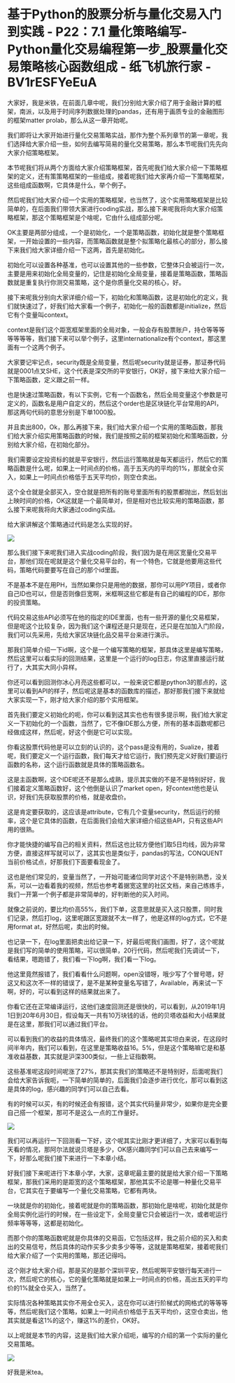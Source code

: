 # 基于Python的股票分析与量化交易入门到实践 - P22：7.1 量化策略编写-Python量化交易编程第一步_股票量化交易策略核心函数组成 - 纸飞机旅行家 - BV1rESFYeEuA

大家好，我是米铁，在前面几章中呢，我们分别给大家介绍了用于金融计算的框架，南派，以及用于时间序列数据处理的pandas，还有用于画质专业的金融图形的框架matter prolab，那么从这一章开始呢。

我们即将让大家开始进行量化交易策略实战，那作为整个系列章节的第一章呢，我们选择给大家介绍一些，如何去编写简易的量化交易策略，那么本节呢我们先先向大家介绍策略框架。

本节呢我们将从两个方面给大家介绍策略框架，首先呢我们给大家介绍一下策略框架的定义，还有策策略框架的一些组成，接着呢我们给大家再介绍一下策略框架，这些组成函数啊，它具体是什么，举个例子。

然后呢我们给大家介绍一个实用的策略框架，也当然了，这个实用策略框架是比较简单的，在后面我们带领大家进行coding实战，那么接下来呢我将向大家介绍策略框架，那这个策略框架是个啥呢，它由什么组成部分呢。

OK主要是两部分组成，一个是初始化，一个是策略函数，初始化就是整个策略框架，一开始设置的一些内容，而策略函数就是整个拟策略化最核心的部分，那么接下来我们给大家详细介绍一下这两，首先是初始化。

初始化可以设置各种基准，也可以设置其他的一些参数，它整体只会被运行一次，主要是用来初始化全局变量的，记住是初始化全局变量，接着是策略函数，策略函数就是重复执行你测交易策略，这个是你质量化交易的核心，好。

接下来呢我分别向大家详细介绍一下，初始化和策略函数，这是初始化的定义，我们就快速过了，好我们给大家看一个例子，初始化一般的函数都是initialize，然后它有个变量叫context。

context是我们这个距宽框架里面的全局对象，一般会存有股票账户，持仓等等等等等等等，我们接下来可以举个例子，这里internationalize有个context，那这里面有一个这两个例子。

大家要记牢记点，security既是全局变量，然后呢security就是证券，那证券代码就是0001点叉SHE，这个代表是深交所的平安银行，OK好，接下来给大家介绍一下策略函数，定义跟之前一样。

也是快速过策略函数，有以下实例，它有一个函数名，然后全局变量这个参数是可定义的，函数名是用户自定义的，然后这个order也是区块链化平台常用的API，那这两句代码的意思分别是下单1000股。

并且卖出800，Ok，那么再接下来，我们给大家介绍一个实用的策略函数，那我们给大家介绍实用策略函数的时候，我们是按照之前的框架初始化和策略函数，分别给大家介绍，在初始化部分。

我们需要设定投资标的就是平安银行，然后运行策略就是每天都运行，然后它的策略函数是什么呢，如果上一时间点的价格，高于五天内的平均的1%，那就全仓买入，如果上一时间点价格低于五天平均价，则空仓卖出。

这个全仓就是全部买入，空仓就是把所有的账号里面所有的股票都抛出，然后划出上映时间的价格，OK这就是一个最简单对，但是相对也比较实用的策略函数，那么接下来呢我将向大家通过coding实战。

给大家讲解这个策略通过代码是怎么实现的好。

![](img/3581a732647ea172b3445f9901e0e437_1.png)

那么我们接下来呢我们进入实战coding阶段，我们因为是在用区宽量化交易平台，那他们现在呢就是这个量化交易平台的，有一个特色，它就是他要用这些代码，策略代码要要写在自己的那个id里面。

不是基本不是在用PH，当然如果你只是用他的数据，那你可以用PY项目，或者你自己ID也可以，但是否则像巨宽啊，米框啊这些它都是有自己的编程的IDE，那你的投资策略。

代码交易这些API必须写在他的指定的IDE里面，也有一些开源的量化交易框架，但是呢这个比较复杂，因为我们这个课程还是只是现在，还只是在加加入门阶段，我们可以先采用，先给大家区块链化品交易平台来进行演示。

那我们简单介绍一下id啊，这个是一个编写策略的框架，那具体这里是编写策略，然后这里可以看实际的回测结果，这里是一个运行的log日志，你这里直接运行就行了，大其实大同小异样。

你还可以看到回测你冰心月亮这些都可以，一般来说它都是python3的那点的，这里可以看到API的样子，然后呢这是基本的函数库的描述，那好那我们接下来就给大家实现一下，刚才给大家介绍的那个实用框架。

首先我们要定义初始化的呃，你可以看到这其实也也有很多提示啊，我们给大家定义一下初始化的一个函数，当然了，它不像IDE那么方便，所有的基本函数呢都已经做成这样，然后呢，好这个倒是它可以实现。

你看这股票代码他是可以立刻的认识的，这个pass是没有用的，Sualize，接着呢，我们要定义一个运行函数，我们每天才给它运行，我们预先定义好我们要运行函数的名称，这个运行函数就是具体的策略函数名。

这是主函数啊，这个IDE呢还不是那么成熟，提示其实做的不是不是特别好好，我们接着定义策略函数好，这个他倒是认识了market open，好context他也是认识，好我们先获取股票的价格，就是收盘价。

这是肯定要获取的，这应该是attribute，它有几个变量security，然后运行的频率，这个是它具体的函数，在后面我们会给大家详细介绍这些API，只有这些API用的很熟。

你才能快捷的编写自己的相关资料，然后这也比较方便他们取5日均线，因为非常方便，直接这样写就可以了，这其实也是类似于，pandas的写法，CONQUENT当前价格试点，好那我们下面要看现金了。

这也是他们常见的，变量当然了，一开始可能诸位同学对这个不是特别熟悉，没关系，可以一边看着我的视频，然后也参考着据宽这里的社区文档，来自己练练手，我们一开第一个例子都是非常简单的，好判断他的买入时间。

就像之前说的，要比均价高55%，我们下单，这意思就是买入这只股票，同时我们记录，然后打log，这里呢跟区宽跟就不太一样了，他是这样的log方式，它不是用format at，好然后呢，卖出的时候。

也记录一下，在log里面把卖出给记录一下，好最后呢我们画图，好了，这个呢就是我们写的简单的使用策略，可以很简单，20行代码，然后呢我们先调试一下，看结果，嗯跑错了，我们看一下log啊，我们看一下log。

他这里竟然报错了，我们看看什么问题啊，open没错呀，哦少写了个冒号嗯，好这又和这次不一样的错误了，是不是某种变量名写错了，Available，再来试一下啊，好的，可以看到这样的结果就出来了。

你看它还在正常编译运行，这他们速度回测还是很快的，可以看到，从2019年1月1日到20年6月30日，假设每天一共有10万块钱的话，他的贝塔收益和大小结果就是在这里，那我们可以通过我们平台。

可以看到我们的收益的具体情况，最终我们的这个策略呢其实坦白来说，在这段时间半年内，我们可以看到，在这里是策略收益16。5%，但是这个策略嘛它是和基准收益基数，其实就是沪深300类似，一些上证指数啊。

这些基准呢这段时间呢涨了27%，那其实我们的策略还不是特别好，后面呢我们会给大家告诉我呃，一下简单的简单的，后面我们会逐步进行优化，那可以看到这是具体的log，感兴趣的同学们可以自己去看。

有的时候可以买，有的时候还会有报错，这个其实代码量非常少，如果你是完全要自己搭一个框架，那可不是这么一点的工作量好。



![](img/3581a732647ea172b3445f9901e0e437_3.png)

我们可以再运行一下回测看一下好，这个呢其实比刚才更详细了，大家可以看到每天看的情况，那阿尔法就说贝塔是多少，OK感兴趣同学们可以自己去来编写一下，好那么呢我们接下来进行一下本章小结。

好我们接下来呢进行下本章小学，大家，这章呢最主要的就是给大家介绍一下策略框架，那我们采用的是距宽的这个策略框架，那他其实不论是哪一种量化交易平台，它其实在于要编写一个量化交易策略，它都有两块。

一块就是你的初始化，接着呢就是你的策略函数，那初始化是啥呢，初始化就是你全局实例化运行的时候，在一些设定下，全局变量它只会被运行一次，或者呢运行频率等等等，这都是初始化。

而那个你的策略函数呢就是你具体的交易函，它包括这样，我之前介绍的买入和卖出的交易信号，然后具体的动作买多少卖多少等等，这就是策略框架，接着呢我们给大家介绍了一个实用的策略，那还记得吗。

这个刚才给大家介绍，那是买的是那个深圳平安，然后呢啊平安银行每天进行一次，然后呢它的核心，它的量化策略就是如果上一时间点的价格，高出五天的平均价的1%就全仓买入，当然了。

实际情况各种策略其实你不用全仓买入，这在你可以进行阶梯式的网格式的等等等等，然后呢我们这个策略，如果上一时间点价格低于五天平均价，这空仓卖出，他其实就是看这1%的这个，赚这1%的差价，OK好。

以上呢就是本节的内容，这是我们给大家介绍呃，编写的介绍的第一个实际的量化交易策略。

![](img/3581a732647ea172b3445f9901e0e437_5.png)

好我是米tea。